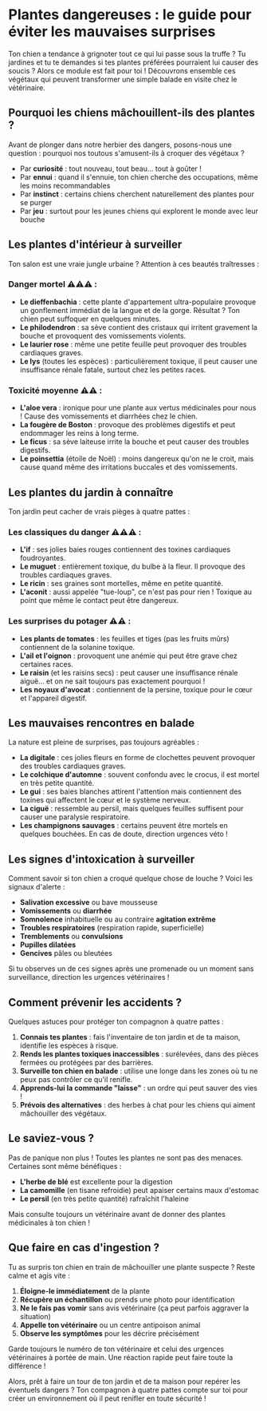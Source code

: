 # Plantes dangereuses : le guide pour éviter les mauvaises surprises

Ton chien a tendance à grignoter tout ce qui lui passe sous la truffe ? Tu jardines et tu te demandes si tes plantes préférées pourraient lui causer des soucis ? Alors ce module est fait pour toi ! Découvrons ensemble ces végétaux qui peuvent transformer une simple balade en visite chez le vétérinaire.

## Pourquoi les chiens mâchouillent-ils des plantes ?

Avant de plonger dans notre herbier des dangers, posons-nous une question : pourquoi nos toutous s'amusent-ils à croquer des végétaux ?

- Par **curiosité** : tout nouveau, tout beau... tout à goûter !
- Par **ennui** : quand il s'ennuie, ton chien cherche des occupations, même les moins recommandables
- Par **instinct** : certains chiens cherchent naturellement des plantes pour se purger
- Par **jeu** : surtout pour les jeunes chiens qui explorent le monde avec leur bouche

## Les plantes d'intérieur à surveiller

Ton salon est une vraie jungle urbaine ? Attention à ces beautés traîtresses :

### Danger mortel ⚠️⚠️⚠️ :
- **Le dieffenbachia** : cette plante d'appartement ultra-populaire provoque un gonflement immédiat de la langue et de la gorge. Résultat ? Ton chien peut suffoquer en quelques minutes.
- **Le philodendron** : sa sève contient des cristaux qui irritent gravement la bouche et provoquent des vomissements violents.
- **Le laurier rose** : même une petite feuille peut provoquer des troubles cardiaques graves.
- **Le lys** (toutes les espèces) : particulièrement toxique, il peut causer une insuffisance rénale fatale, surtout chez les petites races.

### Toxicité moyenne ⚠️⚠️ :
- **L'aloe vera** : ironique pour une plante aux vertus médicinales pour nous ! Cause des vomissements et diarrhées chez le chien.
- **La fougère de Boston** : provoque des problèmes digestifs et peut endommager les reins à long terme.
- **Le ficus** : sa sève laiteuse irrite la bouche et peut causer des troubles digestifs.
- **Le poinsettia** (étoile de Noël) : moins dangereux qu'on ne le croit, mais cause quand même des irritations buccales et des vomissements.

## Les plantes du jardin à connaître

Ton jardin peut cacher de vrais pièges à quatre pattes :

### Les classiques du danger ⚠️⚠️⚠️ :
- **L'if** : ses jolies baies rouges contiennent des toxines cardiaques foudroyantes.
- **Le muguet** : entièrement toxique, du bulbe à la fleur. Il provoque des troubles cardiaques graves.
- **Le ricin** : ses graines sont mortelles, même en petite quantité.
- **L'aconit** : aussi appelée "tue-loup", ce n'est pas pour rien ! Toxique au point que même le contact peut être dangereux.

### Les surprises du potager ⚠️⚠️ :
- **Les plants de tomates** : les feuilles et tiges (pas les fruits mûrs) contiennent de la solanine toxique.
- **L'ail et l'oignon** : provoquent une anémie qui peut être grave chez certaines races.
- **Le raisin** (et les raisins secs) : peut causer une insuffisance rénale aiguë... et on ne sait toujours pas exactement pourquoi !
- **Les noyaux d'avocat** : contiennent de la persine, toxique pour le cœur et l'appareil digestif.

## Les mauvaises rencontres en balade

La nature est pleine de surprises, pas toujours agréables :

- **La digitale** : ces jolies fleurs en forme de clochettes peuvent provoquer des troubles cardiaques graves.
- **Le colchique d'automne** : souvent confondu avec le crocus, il est mortel en très petite quantité.
- **Le gui** : ses baies blanches attirent l'attention mais contiennent des toxines qui affectent le cœur et le système nerveux.
- **La ciguë** : ressemble au persil, mais quelques feuilles suffisent pour causer une paralysie respiratoire.
- **Les champignons sauvages** : certains peuvent être mortels en quelques bouchées. En cas de doute, direction urgences véto !

## Les signes d'intoxication à surveiller

Comment savoir si ton chien a croqué quelque chose de louche ? Voici les signaux d'alerte :

- **Salivation excessive** ou bave mousseuse
- **Vomissements** ou **diarrhée**
- **Somnolence** inhabituelle ou au contraire **agitation extrême**
- **Troubles respiratoires** (respiration rapide, superficielle)
- **Tremblements** ou **convulsions**
- **Pupilles dilatées**
- **Gencives** pâles ou bleutées

Si tu observes un de ces signes après une promenade ou un moment sans surveillance, direction les urgences vétérinaires !

## Comment prévenir les accidents ?

Quelques astuces pour protéger ton compagnon à quatre pattes :

1. **Connais tes plantes** : fais l'inventaire de ton jardin et de ta maison, identifie les espèces à risque.
2. **Rends les plantes toxiques inaccessibles** : surélevées, dans des pièces fermées ou protégées par des barrières.
3. **Surveille ton chien en balade** : utilise une longe dans les zones où tu ne peux pas contrôler ce qu'il renifle.
4. **Apprends-lui la commande "laisse"** : un ordre qui peut sauver des vies !
5. **Prévois des alternatives** : des herbes à chat pour les chiens qui aiment mâchouiller des végétaux.

## Le saviez-vous ?

Pas de panique non plus ! Toutes les plantes ne sont pas des menaces. Certaines sont même bénéfiques :
- **L'herbe de blé** est excellente pour la digestion
- **La camomille** (en tisane refroidie) peut apaiser certains maux d'estomac
- **Le persil** (en très petite quantité) rafraîchit l'haleine

Mais consulte toujours un vétérinaire avant de donner des plantes médicinales à ton chien !

## Que faire en cas d'ingestion ?

Tu as surpris ton chien en train de mâchouiller une plante suspecte ? Reste calme et agis vite :

1. **Éloigne-le immédiatement** de la plante
2. **Récupère un échantillon** ou prends une photo pour identification
3. **Ne le fais pas vomir** sans avis vétérinaire (ça peut parfois aggraver la situation)
4. **Appelle ton vétérinaire** ou un centre antipoison animal
5. **Observe les symptômes** pour les décrire précisément

Garde toujours le numéro de ton vétérinaire et celui des urgences vétérinaires à portée de main. Une réaction rapide peut faire toute la différence !

Alors, prêt à faire un tour de ton jardin et de ta maison pour repérer les éventuels dangers ? Ton compagnon à quatre pattes compte sur toi pour créer un environnement où il peut renifler en toute sécurité ! 